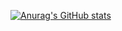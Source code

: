 [![Anurag's GitHub stats](https://github-readme-stats.vercel.app/api?username=VTZBBBUDI)](https://github.com/anuraghazra/github-readme-stats)
<!--
**VTZBBBUDI/vtzbbbudi** is a ✨ _special_ ✨ repository because its `README.md` (this file) appears on your GitHub profile.

Here are some ideas to get you started:

- 🔭 I’m currently working on ...
- 🌱 I’m currently learning ...
- 👯 I’m looking to collaborate on ...
- 🤔 I’m looking for help with ...
- 💬 Ask me about ...
- 📫 How to reach me: ...
- 😄 Pronouns: ...
- ⚡ Fun fact: ...
-->
